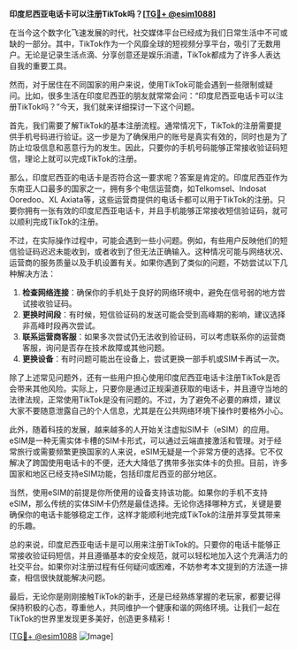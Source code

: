 **印度尼西亚电话卡可以注册TikTok吗？[[TG💪+ @esim1088](https://t.me/s/esim1088)]**

在当今这个数字化飞速发展的时代，社交媒体平台已经成为我们日常生活中不可或缺的一部分。其中，TikTok作为一个风靡全球的短视频分享平台，吸引了无数用户。无论是记录生活点滴、分享创意还是娱乐消遣，TikTok都成为了许多人表达自我的重要工具。

然而，对于居住在不同国家的用户来说，使用TikTok可能会遇到一些限制或疑问。比如，很多生活在印度尼西亚的朋友就常常会问：“印度尼西亚电话卡可以注册TikTok吗？”今天，我们就来详细探讨一下这个问题。

首先，我们需要了解TikTok的基本注册流程。通常情况下，TikTok的注册需要提供手机号码进行验证。这一步是为了确保用户的账号是真实有效的，同时也是为了防止垃圾信息和恶意行为的发生。因此，只要你的手机号码能够正常接收验证码短信，理论上就可以完成TikTok的注册。

那么，印度尼西亚的电话卡是否符合这一要求呢？答案是肯定的。印度尼西亚作为东南亚人口最多的国家之一，拥有多个电信运营商，如Telkomsel、Indosat Ooredoo、XL Axiata等，这些运营商提供的电话卡都可以用于TikTok的注册。只要你拥有一张有效的印度尼西亚电话卡，并且手机能够正常接收短信验证码，就可以顺利完成TikTok的注册。

不过，在实际操作过程中，可能会遇到一些小问题。例如，有些用户反映他们的短信验证码迟迟未能收到，或者收到了但无法正确输入。这种情况可能与网络状况、运营商的服务质量以及手机设置有关。如果你遇到了类似的问题，不妨尝试以下几种解决方法：

1. **检查网络连接**：确保你的手机处于良好的网络环境中，避免在信号弱的地方尝试接收验证码。
2. **更换时间段**：有时候，短信验证码的发送可能会受到高峰期的影响，建议选择非高峰时段再次尝试。
3. **联系运营商客服**：如果多次尝试仍无法收到验证码，可以考虑联系你的运营商客服，询问是否存在技术故障或其他问题。
4. **更换设备**：有时问题可能出在设备上，尝试更换一部手机或SIM卡再试一次。

除了上述常见问题外，还有一些用户担心使用印度尼西亚电话卡注册TikTok是否会带来其他风险。实际上，只要你是通过正规渠道获取的电话卡，并且遵守当地的法律法规，正常使用TikTok是没有问题的。不过，为了避免不必要的麻烦，建议大家不要随意泄露自己的个人信息，尤其是在公共网络环境下操作时要格外小心。

此外，随着科技的发展，越来越多的人开始关注虚拟SIM卡（eSIM）的应用。eSIM是一种无需实体卡槽的SIM卡形式，可以通过云端直接激活和管理。对于经常旅行或需要频繁更换国家的人来说，eSIM无疑是一个非常方便的选择。它不仅解决了跨国使用电话卡的不便，还大大降低了携带多张实体卡的负担。目前，许多国家和地区已经支持eSIM功能，包括印度尼西亚的部分地区。

当然，使用eSIM的前提是你所使用的设备支持该功能。如果你的手机不支持eSIM，那么传统的实体SIM卡仍然是最佳选择。无论你选择哪种方式，关键是要确保你的电话卡能够稳定工作，这样才能顺利地完成TikTok的注册并享受其带来的乐趣。

总的来说，印度尼西亚电话卡是可以用来注册TikTok的。只要你的电话卡能够正常接收验证码短信，并且遵循基本的安全规范，就可以轻松地加入这个充满活力的社交平台。如果你对注册过程有任何疑问或困难，不妨参考本文提到的方法逐一排查，相信很快就能解决问题。

最后，无论你是刚刚接触TikTok的新手，还是已经熟练掌握的老玩家，都要记得保持积极的心态，尊重他人，共同维护一个健康和谐的网络环境。让我们一起在TikTok的世界里发现更多美好，创造更多精彩！

[[TG💪+ @esim1088](https://t.me/s/esim1088) ![Image](https://i.postimg.cc/4NQfJmqS/Snipaste-2025-05-13-00-14-12.png)]